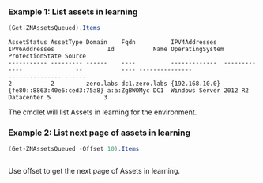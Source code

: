 ### Example 1: List assets in learning
```powershell
(Get-ZNAssetsQueued).Items
```

```output
AssetStatus AssetType Domain    Fqdn          IPV4Addresses  IPV6Addresses               Id           Name OperatingSystem                   ProtectionState Source
----------- --------- ------    ----          -------------  -------------               --           ---- ---------------                   --------------- ------
2           2         zero.labs dc1.zero.labs {192.168.10.0} {fe80::8863:40e6:ced3:75a8} a:a:ZgBWOMyc DC1  Windows Server 2012 R2 Datacenter 5               3
```

The cmdlet will list Assets in learning for the environment.

### Example 2: List next page of assets in learning
```powershell
(Get-ZNAssetsQueued -Offset 10).Items
```

```output

```

Use offset to get the next page of Assets in learning.

